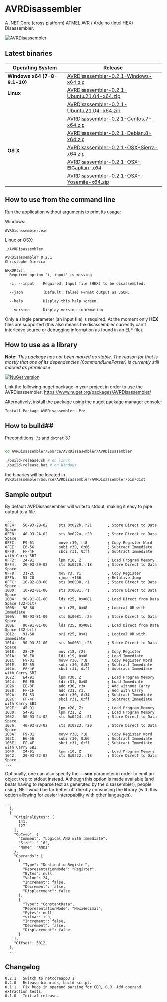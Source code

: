 # AVRDisassembler
A .NET Core (cross platform) ATMEL AVR / Arduino (Intel HEX) Disassembler. 

![AVRDisassembler](https://github.com/christophediericx/AVRDisassembler/blob/master/Images/AVRDisassembler.png)

## Latest binaries ##

| Operating System | Release |
| ---------------- | ------- |
| **Windows x64 (7-8-8.1-10)**      | [AVRDisassembler-0.2.1-Windows-x64.zip](https://github.com/christophediericx/AVRDisassembler/releases/download/v0.2.1/AVRDisassembler-0.2.1-Windows-x64.zip) |
| **Linux**        | [AVRDisassembler-0.2.1-Ubuntu.21.04-x64.zip](https://github.com/christophediericx/AVRDisassembler/releases/download/v0.2.1/AVRDisassembler-0.2.1-Ubuntu.21.04-x64.zip) |
|                  | [AVRDisassembler-0.2.1-Ubuntu.21.04-x64.zip](https://github.com/christophediericx/AVRDisassembler/releases/download/v0.2.1/AVRDisassembler-0.2.1-Ubuntu.21.04-x64.zip) |
|                  | [AVRDisassembler-0.2.1-Centos.7-x64.zip](https://github.com/christophediericx/AVRDisassembler/releases/download/v0.2.1/AVRDisassembler-0.2.1-Centos.7-x64.zip) |
|                  | [AVRDisassembler-0.2.1-Debian.8-x64.zip](https://github.com/christophediericx/AVRDisassembler/releases/download/v0.2.1/AVRDisassembler-0.2.1-Debian.8-x64.zip) |
| **OS X**         | [AVRDisassembler-0.2.1-OSX-Sierra-x64.zip](https://github.com/christophediericx/AVRDisassembler/releases/download/v0.2.1/AVRDisassembler-0.2.1-OSX-Sierra-x64.zip) |
|                  | [AVRDisassembler-0.2.1-OSX-ElCapitan-x64](https://github.com/christophediericx/AVRDisassembler/releases/download/v0.2.1/AVRDisassembler-0.2.1-OSX-ElCapitan-x64.zip) |
|                  | [AVRDisassembler-0.2.1-OSX-Yosemite-x64.zip](https://github.com/christophediericx/AVRDisassembler/releases/download/v0.2.1/AVRDisassembler-0.2.1-OSX-Yosemite-x64.zip) |


## How to use from the command line ##

Run the application without arguments to print its usage:

Windows:
```
AVRDisassembler.exe
```

Linux or OSX:
```
./AVRDisassembler
```

```
AVRDisassembler 0.2.1
Christophe Diericx

ERROR(S):
  Required option 'i, input' is missing.

  -i, --input    Required. Input file (HEX) to be disassembled.

  --json         (Default: false) Format output as JSON.

  --help         Display this help screen.

  --version      Display version information.
```

Only a single parameter (an input file) is required. At the moment only **HEX** files are supported (this also means the disassembler currently can't interleave source or debugging information as found in an ELF file).

## How to use as a library ##

**Note:** *This package has not been marked as stable. The reason for that is mostly that one of its dependencies (CommandLineParser) is currently still marked as prerelease*

[![NuGet version](https://badge.fury.io/nu/AVRDisassembler.svg)](https://badge.fury.io/nu/AVRDisassembler)

Link the following nuget package in your project in order to use the AVRDisassembler: https://www.nuget.org/packages/AVRDisassembler/

Alternatively, install the package using the nuget package manager console:

```
Install-Package AVRDisassembler -Pre
```

## How to build##

Preconditions: ```7z``` and ```dotnet``` [3.1](https://dotnet.microsoft.com/download/dotnet/3.1)



```bash

cd AVRDisassembler/Source/AVRDissasembler/AVRDissasembler

./build-release.sh # on linux
./build-release.bat # on Windows

```

the binaries will be located in ```AVRDisassembler/Source/AVRDisassembler/AVRDisassembler/bin/dist```

## Sample output ##
By default AVRDissassembler will write to stdout, making it easy to pipe output to a file.
```
...
0FE4:   50-93-2B-02     sts 0x022b, r21       ; Store Direct to Data Space
0FE8:   40-93-2A-02     sts 0x022a, r20       ; Store Direct to Data Space
0FEC:   F9-01           movw r30, r18         ; Copy Register Word
0FEE:   E6-56           subi r30, 0x66        ; Subtract Immediate
0FF0:   FF-4F           sbci r31, 0xff        ; Subtract Immediate with Carry SBI
0FF2:   24-91           lpm r18, Z            ; Load Program Memory
0FF4:   20-93-29-02     sts 0x0229, r18       ; Store Direct to Data Space
0FF8:   31-2C           mov r3, r1            ; Copy Register
0FFA:   53-C0           rjmp .+166            ; Relative Jump
0FFC:   10-92-80-00     sts 0x0080, r1        ; Store Direct to Data Space
1000:   10-92-81-00     sts 0x0081, r1        ; Store Direct to Data Space
1004:   90-91-81-00     lds r25, 0x0081       ; Load Direct from Data Space (32-bit)
1008:   98-60           ori r25, 0x08         ; Logical OR with Immediate
100A:   90-93-81-00     sts 0x0081, r25       ; Store Direct to Data Space
100E:   90-91-81-00     lds r25, 0x0081       ; Load Direct from Data Space (32-bit)
1012:   91-60           ori r25, 0x01         ; Logical OR with Immediate
1014:   90-93-81-00     sts 0x0081, r25       ; Store Direct to Data Space
1018:   28-2F           mov r18, r24          ; Copy Register
101A:   30-E0           ldi r19, 0x00         ; Load Immediate
101C:   F9-01           movw r30, r18         ; Copy Register Word
101E:   E2-55           subi r30, 0x52        ; Subtract Immediate
1020:   FF-4F           sbci r31, 0xff        ; Subtract Immediate with Carry SBI
1022:   E4-91           lpm r30, Z            ; Load Program Memory
1024:   F0-E0           ldi r31, 0x00         ; Load Immediate
1026:   EE-0F           add r30, r30          ; Add without Carry
1028:   FF-1F           adc r31, r31          ; Add with Carry
102A:   E4-53           subi r30, 0x34        ; Subtract Immediate
102C:   FF-4F           sbci r31, 0xff        ; Subtract Immediate with Carry SBI
102E:   45-91           lpm r20, Z+           ; Load Program Memory
1030:   54-91           lpm r21, Z            ; Load Program Memory
1032:   50-93-24-02     sts 0x0224, r21       ; Store Direct to Data Space
1036:   40-93-23-02     sts 0x0223, r20       ; Store Direct to Data Space
103A:   F9-01           movw r30, r18         ; Copy Register Word
103C:   E6-56           subi r30, 0x66        ; Subtract Immediate
103E:   FF-4F           sbci r31, 0xff        ; Subtract Immediate with Carry SBI
1040:   24-91           lpm r18, Z            ; Load Program Memory
1042:   20-93-22-02     sts 0x0222, r18       ; Store Direct to Data Space
...
```
Optionally, one can also specify the **--json** parameter in order to emit an object tree to stdout instead. Although this option is made available (and beats having to reparse text as generated by the disassembler), people using .NET would be far better off directly consuming the library (with this option allowing for easier interopability with other languages).

```
... 
  },
  {
    "OriginalBytes": [
      141,
      127
    ],
    "OpCode": {
      "Comment": "Logical AND with Immediate",
      "Size": "_16",
      "Name": "ANDI"
    },
    "Operands": [
      {
        "Type": "DestinationRegister",
        "RepresentationMode": "Register",
        "Bytes": null,
        "Value": 24,
        "Increment": false,
        "Decrement": false,
        "Displacement": false
      },
      {
        "Type": "ConstantData",
        "RepresentationMode": "Hexadecimal",
        "Bytes": null,
        "Value": 253,
        "Increment": false,
        "Decrement": false,
        "Displacement": false
      }
    ],
    "Offset": 5012
  },
  ...
  ```


## Changelog ##
```
0.2.1   Switch to netcoreapp3.1
0.2.0   Release binaries, build script.
0.1.1   Fix bugs in operand parsing for CBR, CLR. Add operand extraction tests.
0.1.0   Initial release.
```
